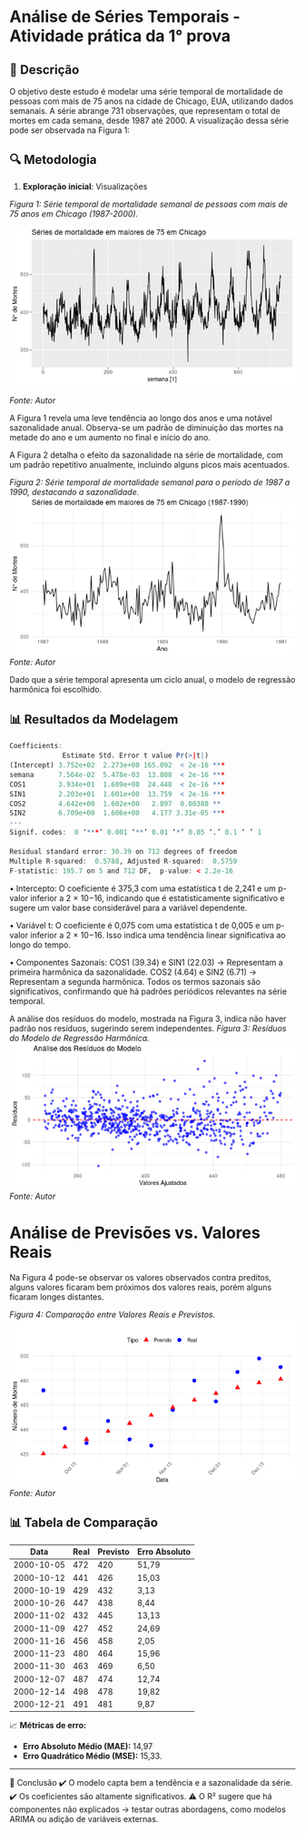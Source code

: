 

# Análise de Séries Temporais - Atividade prática da 1° prova

## 📌 Descrição
O objetivo deste estudo é modelar uma série temporal de mortalidade de pessoas com mais de 75 anos na cidade de Chicago, EUA, utilizando dados semanais. A série abrange 731 observações, que representam o total de mortes em cada semana, desde 1987 até 2000. A visualização dessa série pode ser observada na Figura 1:

## 🔍 Metodologia
1. **Exploração inicial**: Visualizações

*Figura 1: Série temporal de mortalidade semanal de pessoas com mais de 75 anos
em Chicago (1987-2000).*

![Gráfico de Séries Temporais](RPLOT.1.png)

*Fonte: Autor*

A Figura 1 revela uma leve tendência ao longo dos anos e uma notável sazonalidade anual. Observa-se um padrão de diminuição das mortes na metade do ano e um aumento no final e início do ano.

A Figura 2 detalha o efeito da sazonalidade na série de mortalidade, com um padrão repetitivo anualmente, incluindo alguns picos mais acentuados.
  
*Figura 2: Série temporal de mortalidade semanal para o período de 1987 a 1990,
destacando a sazonalidade.*
![Gráfico de Séries Temporais](RPLOT.2.png)
 *Fonte: Autor*

Dado que a série temporal apresenta um ciclo anual, o modelo de regressão
harmônica foi escolhido.

## 📊 Resultados da Modelagem

```r
Coefficients:
             Estimate Std. Error t value Pr(>|t|)    
(Intercept) 3.752e+02  2.273e+00 165.092  < 2e-16 ***
semana      7.564e-02  5.478e-03  13.808  < 2e-16 ***
COS1        3.934e+01  1.609e+00  24.448  < 2e-16 ***
SIN1        2.203e+01  1.601e+00  13.759  < 2e-16 ***
COS2        4.642e+00  1.602e+00   2.897  0.00388 ** 
SIN2        6.709e+00  1.606e+00   4.177 3.31e-05 ***
---
Signif. codes:  0 ‘***’ 0.001 ‘**’ 0.01 ‘*’ 0.05 ‘.’ 0.1 ‘ ’ 1

Residual standard error: 30.39 on 712 degrees of freedom
Multiple R-squared:  0.5788, Adjusted R-squared:  0.5759 
F-statistic: 195.7 on 5 and 712 DF,  p-value: < 2.2e-16
```


• Intercepto: O coeficiente é 375,3 com uma estatística t de 2,241 e um p-valor inferior a 2 × 10−16, indicando que é estatisticamente significativo e sugere um valor base considerável para a variável dependente.

• Variável t: O coeficiente é 0,075 com uma estatística t de 0,005 e um p-valor inferior a 2 × 10−16. Isso indica uma tendência linear significativa ao longo do tempo.

• Componentes Sazonais: COS1 (39.34) e SIN1 (22.03) → Representam a primeira harmônica da sazonalidade. COS2 (4.64) e SIN2 (6.71) → Representam a segunda harmônica. Todos os termos sazonais são significativos, confirmando que há padrões periódicos relevantes na série temporal.

A análise dos resíduos do modelo, mostrada na Figura 3, indica não haver padrão nos resíduos, sugerindo serem independentes.
*Figura 3: Resíduos do Modelo de Regressão Harmônica.*
![Gráfico de Séries Temporais](RPLOT.4.png)
 *Fonte: Autor*

# Análise de Previsões vs. Valores Reais

Na Figura 4 pode-se observar os valores observados contra preditos, alguns valores ficaram bem próximos dos valores reais, porém alguns ficaram longes distantes.

*Figura 4: Comparação entre Valores Reais e Previstos.* 
![Gráfico de Séries Temporais](RPLOT.03.png)
 *Fonte: Autor*

## 📊 Tabela de Comparação

| Data       | Real | Previsto | Erro Absoluto |
|------------|------|----------|--------------|
| 2000-10-05 | 472  | 420      | 51,79        |
| 2000-10-12 | 441  | 426      | 15,03        |
| 2000-10-19 | 429  | 432      | 3,13         |
| 2000-10-26 | 447  | 438      | 8,44         |
| 2000-11-02 | 432  | 445      | 13,13        |
| 2000-11-09 | 427  | 452      | 24,69        |
| 2000-11-16 | 456  | 458      | 2,05         |
| 2000-11-23 | 480  | 464      | 15,96        |
| 2000-11-30 | 463  | 469      | 6,50         |
| 2000-12-07 | 487  | 474      | 12,74        |
| 2000-12-14 | 498  | 478      | 19,82        |
| 2000-12-21 | 491  | 481      | 9,87         |

📈 **Métricas de erro:**  
- **Erro Absoluto Médio (MAE):** 14,97  
- **Erro Quadrático Médio (MSE):** 15,33.

---
📌  Conclusão
✔️ O modelo capta bem a tendência e a sazonalidade da série.
✔️ Os coeficientes são altamente significativos.
⚠️ O R² sugere que há componentes não explicados → testar outras abordagens, como modelos ARIMA ou adição de variáveis externas.
